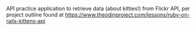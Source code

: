 API practice application to retrieve data (about kitties!) from Flickr API, per project outline found at https://www.theodinproject.com/lessons/ruby-on-rails-kittens-api